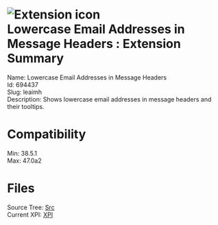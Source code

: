 # ![Extension icon](https://addons.thunderbird.net/static/img/addon-icons/appearance-64.png) Lowercase Email Addresses in Message Headers : Extension Summary

Name: Lowercase Email Addresses in Message Headers  
Id: 694437  
Slug: leaimh  
Description: Shows lowercase email addresses in message headers and their tooltips.
  

# Compatibility
Min: 38.5.1  
Max: 47.0a2  

# Files

Source Tree: [Src](C:/Dev/Thunderbird/ThunderKdB/xall/xOther/694437-leaimh/src)  
Current XPI: [XPI](C:/Dev/Thunderbird/ThunderKdB/xall/xOther/694437-leaimh/xpi)  



